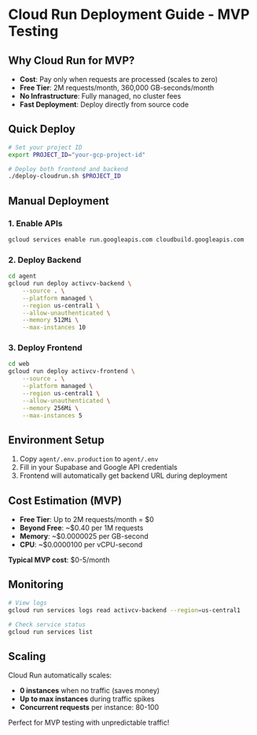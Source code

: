 # Cloud Run Deployment Guide - MVP Testing

## Why Cloud Run for MVP?

- **Cost**: Pay only when requests are processed (scales to zero)
- **Free Tier**: 2M requests/month, 360,000 GB-seconds/month
- **No Infrastructure**: Fully managed, no cluster fees
- **Fast Deployment**: Deploy directly from source code

## Quick Deploy

```bash
# Set your project ID
export PROJECT_ID="your-gcp-project-id"

# Deploy both frontend and backend
./deploy-cloudrun.sh $PROJECT_ID
```

## Manual Deployment

### 1. Enable APIs
```bash
gcloud services enable run.googleapis.com cloudbuild.googleapis.com
```

### 2. Deploy Backend
```bash
cd agent
gcloud run deploy activcv-backend \
    --source . \
    --platform managed \
    --region us-central1 \
    --allow-unauthenticated \
    --memory 512Mi \
    --max-instances 10
```

### 3. Deploy Frontend
```bash
cd web
gcloud run deploy activcv-frontend \
    --source . \
    --platform managed \
    --region us-central1 \
    --allow-unauthenticated \
    --memory 256Mi \
    --max-instances 5
```

## Environment Setup

1. Copy `agent/.env.production` to `agent/.env`
2. Fill in your Supabase and Google API credentials
3. Frontend will automatically get backend URL during deployment

## Cost Estimation (MVP)

- **Free Tier**: Up to 2M requests/month = $0
- **Beyond Free**: ~$0.40 per 1M requests
- **Memory**: ~$0.0000025 per GB-second
- **CPU**: ~$0.0000100 per vCPU-second

**Typical MVP cost**: $0-5/month

## Monitoring

```bash
# View logs
gcloud run services logs read activcv-backend --region=us-central1

# Check service status
gcloud run services list
```

## Scaling

Cloud Run automatically scales:
- **0 instances** when no traffic (saves money)
- **Up to max instances** during traffic spikes
- **Concurrent requests** per instance: 80-100

Perfect for MVP testing with unpredictable traffic!
